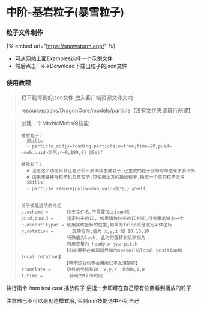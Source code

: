 # 中阶-基岩粒子(暴雪粒子)

### 粒子文件制作

{% embed url="https://snowstorm.app/" %}

* 可从网站上面Examples选择一个示例文件
* 然后点击File->Download下载出粒子的json文件

### 使用教程

> 将下载得到的json文件,放入客户端资源文件夹内
>
> resourcepacks/DragonCore/models/particle【没有文件夹请自行创建】

> 创建一个MtyhicMobs的技能
>
> ```
> 播放粒子:
>   Skills:
>   - particle_add{s=loading.particle;u=true;time=20;puid=<mob.uuid>剑气;r=0,180,0} @Self
>  
> 移除粒子:
>   # 注意这个功能只会让粒子机不会继续生成粒子,已生成的粒子会等寿命结束才会消失
>   # 如果想要移除粒子机及其粒子,可使用上方的播放粒子,播放一个空的粒子文件
>   Skills:
>   - particle_remove{puid=<mob.uuid>剑气;} @Self
>  
>  
> 关于技能选项的介绍
> s,scheme =       粒子文件名,不需要加上json哦
> puid,puuid =     指定粒子的ID, 如果播放粒子的ID相同,将会覆盖掉上一个
> u,useentitypos = 使用实体坐标的位置,如果为false则是绑定实体坐标
> r,rotation =       旋转方向,值为 x,y,z 如 10,10,10
>                  特殊值为look, 此时将旋转到玩家视角
>                  可用变量为 headyaw yaw pitch
>                 【可能需要在编辑器界面的Space开启local position和local rotation】
>                 【嘛不过我也不会用所以不太清楚捏】
> translate =      额外的坐标移动  x,y,z  比如0,1,0
> t,time =          持续的tick时间
>
> ```

执行指令 /mm test cast 播放粒子  后退一步即可在自己原有位置看到播放的粒子

注意自己不可以是创造模式哦, 否则mm技能选中不到自己
